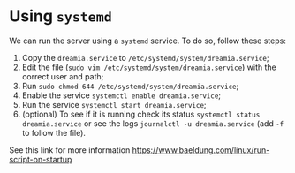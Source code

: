 # Using `systemd`

We can run the server using a `systemd` service. To do so, follow these steps:

1. Copy the `dreamia.service` to `/etc/systemd/system/dreamia.service`;
2. Edit the file (`sudo vim /etc/systemd/system/dreamia.service`) with the correct user and path;
3. Run `sudo chmod 644 /etc/systemd/system/dreamia.service`;
4. Enable the service `systemctl enable dreamia.service`;
5. Run the service `systemctl start dreamia.service`;
6. (optional) To see if it is running check its status `systemctl status dreamia.service` or see the logs `journalctl -u dreamia.service` (add `-f` to follow the file).

See this link for more information https://www.baeldung.com/linux/run-script-on-startup
